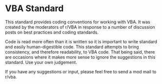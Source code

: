 # VBA Standard

This standard provides coding conventions for working with VBA. It was created by the moderators of r/VBA in response to a number of discussion posts on best practices and coding standards.

Code is read more often than it is written so it is important to write standard and easily human-digestible code. This standard attempts to bring consistency, and therefore readability, to VBA code. That being said, there are occasions where it makes more sense to ignore the suggestions in this standard. Use your own judgement.

If you have any suggestions or input, please feel free to send a mod mail to r/vba.
